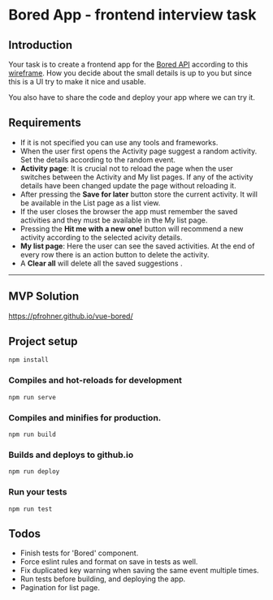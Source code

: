# Bored App - frontend interview task

## Introduction
Your task is to create a frontend app for the [Bored API](http://www.boredapi.com/documentation) according to this [wireframe](https://raw.githubusercontent.com/ngabesz-wse/bored-app/master/bored-app-wf.jpg).
How you decide about the small details is up to you but since this is a UI try to make it nice and usable.

You also have to share the code and deploy your app where we can try it.

## Requirements
- If it is not specified you can use any tools and frameworks.
- When the user first opens the Activity page suggest a random activity. Set the details according to the random event.
- **Activity page**: It is crucial not to reload the page when the user switches between the Activity and My list pages.
If any of the activity details have been changed update the page without reloading it.
- After pressing the **Save for later** button store the current activity. It will be available in the List page as a list view.
- If the user closes the browser the app must remember the saved activities and they must be available in the My list page.
- Pressing the **Hit me with a new one!** button will recommend a new activity according to the selected acivity details.
- **My list page**: Here the user can see the saved activities. At the end of every row there is an action button to delete the activity.
- A **Clear all** will delete all the saved suggestions .

---
## MVP Solution
https://pfrohner.github.io/vue-bored/

## Project setup
```
npm install
```

### Compiles and hot-reloads for development
```
npm run serve
```

### Compiles and minifies for production.
```
npm run build
```

### Builds and deploys to github.io
```
npm run deploy
```

### Run your tests
```
npm run test
```

## Todos
 - Finish tests for 'Bored' component.
 - Force eslint rules and format on save in tests as well.
 - Fix duplicated key warning when saving the same event multiple times.
 - Run tests before building, and deploying the app.
 - Pagination for list page.
